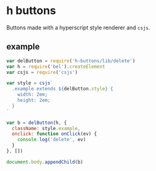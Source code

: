 # h buttons

Buttons made with a hyperscript style renderer and `csjs`.


## example

```js
var delButton = require('h-buttons/lib/delete')
var h = require('bel').createElement
var csjs = require('csjs')

var style = csjs`
  .example extends ${delButton.style} {
    width: 2em;
    height: 2em;
  }
`

var b = delButton(h, {
  className: style.example,
  onclick: function onClick(ev) {
    console.log('delete', ev)
  }
}, [])

document.body.appendChild(b)
```

